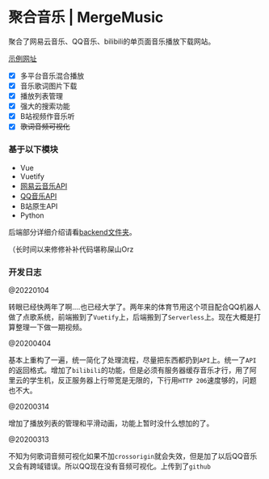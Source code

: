 # 聚合音乐 | MergeMusic
聚合了网易云音乐、QQ音乐、bilibili的单页面音乐播放下载网站。

[示例网址](http://flwfdd.xyz/music/)

* [x] 多平台音乐混合播放
* [x] 音乐歌词图片下载
* [x] 播放列表管理
* [x] 强大的搜索功能
* [x] B站视频作音乐听
* [x] ~~歌词音频可视化~~

### 基于以下模块
* Vue
* Vuetify
* [网易云音乐API](https://github.com/Binaryify/NeteaseCloudMusicApi)
* [QQ音乐API](https://github.com/jsososo/QQMusicApi)
* B站原生API
* Python

后端部分详细介绍请看[backend文件夹](https://github.com/flwfdd/MergeMusic/tree/master/backend)。

（长时间以来修修补补代码堪称屎山Orz

### 开发日志
@20220104

转眼已经快两年了啊....也已经大学了。两年来的体育节用这个项目配合QQ机器人做了点歌系统，前端搬到了`Vuetify`上，后端搬到了`Serverless`上。现在大概是打算整理一下做一期视频。


@20200404

基本上重构了一遍，统一简化了处理流程，尽量把东西都扔到`API`上。统一了`API`的返回格式。增加了`bilibili`的功能，但是必须有服务器缓存音乐才行，用了阿里云的学生机，反正服务器上行带宽是无限的，下行用`HTTP 206`速度够的，问题也不大。


@20200314

增加了播放列表的管理和平滑动画，功能上暂时没什么想加的了。


@20200313

不知为何歌词音频可视化如果不加`crossorigin`就会失效，但是加了以后QQ音乐又会有跨域错误。所以QQ现在没有音频可视化。上传到了`github`